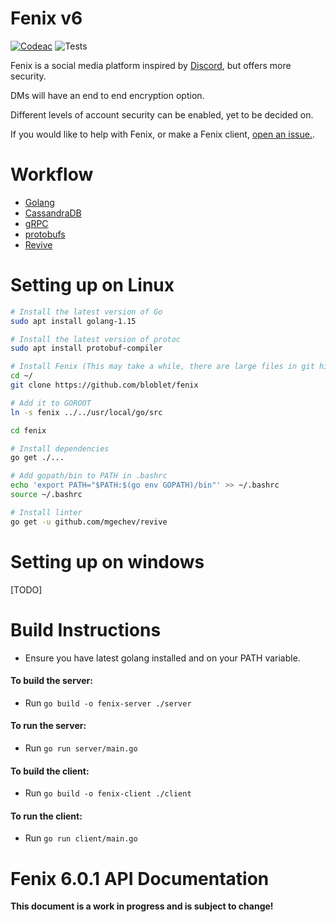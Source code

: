 # Fenix v6

[![Codeac](https://static.codeac.io/badges/2-281254941.svg "Codeac.io")](https://app.codeac.io/github/bloblet/fenix)
![Tests](https://github.com/bloblet/fenix/workflows/Tests/badge.svg)

Fenix is a social media platform inspired by [Discord](https://discord.com), but offers more security. 

DMs will have an end to end encryption option.

Different levels of account security can be enabled, yet to be decided on.

If you would like to help with Fenix, or make a Fenix client, [open an issue.](https://github.com/bloblet/fenix/issues).


# Workflow

- [Golang](https://golang.org/)
- [CassandraDB](https://cassandra.apache.org/)
- [gRPC](https://grpc.io/)
- [protobufs](https://developers.google.com/protocol-buffers)
- [Revive](https://github.com/mgechev/revive)

# Setting up on Linux
```bash
# Install the latest version of Go
sudo apt install golang-1.15

# Install the latest version of protoc
sudo apt install protobuf-compiler

# Install Fenix (This may take a while, there are large files in git history that we have to delete)
cd ~/
git clone https://github.com/bloblet/fenix

# Add it to GOROOT
ln -s fenix ../../usr/local/go/src

cd fenix

# Install dependencies
go get ./...

# Add gopath/bin to PATH in .bashrc
echo 'export PATH="$PATH:$(go env GOPATH)/bin"' >> ~/.bashrc
source ~/.bashrc

# Install linter
go get -u github.com/mgechev/revive
```

# Setting up on windows
[TODO]
# Build Instructions
- Ensure you have latest golang installed and on your PATH variable.

#### To build the server:
- Run `go build -o fenix-server ./server`

#### To run the server:
- Run `go run server/main.go`

#### To build the client:
- Run `go build -o fenix-client ./client`

#### To run the client:
- Run `go run client/main.go`

# Fenix 6.0.1 API Documentation

**This document is a work in progress and is subject to change!**
